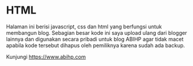 # HTML
Halaman ini berisi javascript, css dan html yang berfungsi untuk membangun blog. Sebagian besar kode ini saya upload ulang dari blogger lainnya dan digunakan secara pribadi untuk blog ABIHP agar tidak macet apabila kode tersebut dihapus oleh pemiliknya karena sudah ada backup.

Kunjungi https://www.abihp.com
